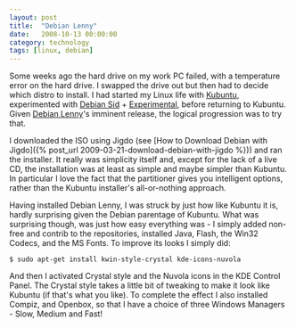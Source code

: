 ```yaml
---
layout: post
title:  "Debian Lenny"
date:   2008-10-13 00:00:00
category: technology
tags: [linux, debian]
---
```


Some weeks ago the hard drive on my work PC failed, with a temperature error on the hard drive.  I swapped the drive out but then had to decide which distro to install.  I had started my Linux life with [Kubuntu](http://www.kubuntu.org/), experimented with [Debian Sid](https://www.debian.org/releases/sid/) + [Experimental](https://wiki.debian.org/DebianExperimental), before returning to Kubuntu.  Given [Debian Lenny](https://www.debian.org/releases/lenny/)'s imminent release, the logical progression was to try that.

<!--more-->

I downloaded the ISO using Jigdo (see [How to Download Debian with Jigdo]({% post_url 2009-03-21-download-debian-with-jigdo %})) and ran the installer.  It really was simplicity itself and, except for the lack of a live CD, the installation was at least as simple and maybe simpler than Kubuntu.  In particular I love the fact that the partitioner gives you intelligent options, rather than the Kubuntu installer's all-or-nothing approach.  

Having installed Debian Lenny, I was struck by just how like Kubuntu it is, hardly surprising given the Debian parentage of Kubuntu.  What was surprising though, was just how easy everything was - I simply added non-free and contrib to the repositories, installed Java, Flash, the Win32 Codecs, and the MS Fonts.  To improve its looks I simply did:

    $ sudo apt-get install kwin-style-crystal kde-icons-nuvola

And then I activated Crystal style and the Nuvola icons in the KDE Control Panel.  The Crystal style takes a little bit of tweaking to make it look like Kubuntu (if that's what you like).  To complete the effect I also installed Compiz, and Openbox, so that I have a choice of three Windows Managers - Slow, Medium and Fast!

